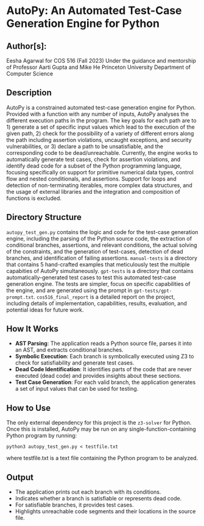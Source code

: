 # AutoPy: An Automated Test-Case Generation Engine for Python

## Author[s]: 
Eesha Agarwal for COS 516 (Fall 2023)
Under the guidance and mentorship of Professor Aarti Gupta and Mike He
Princeton University Department of Computer Science

## Description
AutoPy is a constrained automated test-case generation engine for Python. Provided with a function with any number of inputs, AutoPy analyses the different execution paths in the program. The key goals for each path are to 1) generate a set of specific input values which lead to the execution of the given path, 2) check for the possibility of a variety of different errors along the path including assertion violations, uncaught exceptions, and security vulnerabilities, or 3) declare a path to be unsatisfiable, and the corresponding code to be dead/unreachable. Currently, the engine works to automatically generate test cases, check for assertion violations, and identify dead code for a subset of the Python programming language, focusing specifically on support for primitive numerical data types, control flow and nested conditionals, and assertions. Support for loops and detection of non-terminating iterables, more complex data structures, and the usage of external libraries and the integration and composition of functions is excluded.

## Directory Structure
`autopy_test_gen.py` contains the logic and code for the test-case generation engine, including the parsing of the Python source code, the extraction of conditional branches, assertions, and relevant conditions, the actual solving of the constraints, and the generation of test-cases, detection of dead branches, and identification of failing assertions.
`manual-tests` is a directory that contains 5 hand-crafted examples that meticulously test the multiple capabities of AutoPy simultaneously.
`gpt-tests` is a directory that contains automatically-generated test cases to test this automated test-case generation engine. The tests are simpler, focus on specific capabilities of the engine, and are generated using the prompt in `gpt-tests/gpt-prompt.txt`.
`cos516_final_report` is a detailed report on the project, including details of implementation, capabilities, results, evaluation, and
potential ideas for future work.

## How It Works
- **AST Parsing**: The application reads a Python source file, parses it into an AST, and extracts conditional branches.
- **Symbolic Execution**: Each branch is symbolically executed using Z3 to check for satisfiability and generate test cases.
- **Dead Code Identification**: It identifies parts of the code that are never executed (dead code) and provides insights about these sections.
- **Test Case Generation**: For each valid branch, the application generates a set of input values that can be used for testing.

## How to Use
The only external dependency for this project is the `z3-solver` for Python. Once this is installed, AutoPy may be run on any single-function-containing Python program by running:

`python3 autopy_test_gen.py < testfile.txt`

where testfile.txt is a text file containing the Python program to be analyzed.

## Output
- The application prints out each branch with its conditions.
- Indicates whether a branch is satisfiable or represents dead code.
- For satisfiable branches, it provides test cases.
- Highlights unreachable code segments and their locations in the source file.
